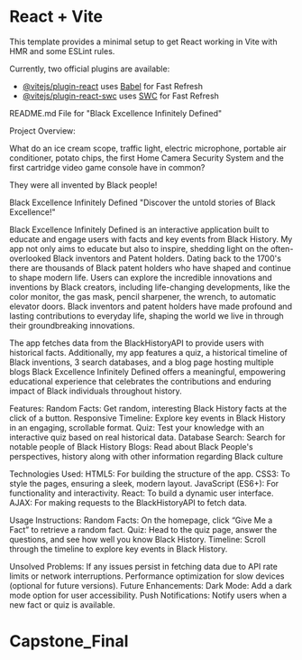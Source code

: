 # React + Vite

This template provides a minimal setup to get React working in Vite with HMR and some ESLint rules.

Currently, two official plugins are available:

- [@vitejs/plugin-react](https://github.com/vitejs/vite-plugin-react/blob/main/packages/plugin-react/README.md) uses [Babel](https://babeljs.io/) for Fast Refresh
- [@vitejs/plugin-react-swc](https://github.com/vitejs/vite-plugin-react-swc) uses [SWC](https://swc.rs/) for Fast Refresh

README.md File for "Black Excellence Infinitely Defined"



Project Overview:

What do an ice cream scope, traffic light, electric microphone, portable air conditioner, potato chips, the first Home Camera Security System and the first cartridge video game console have in common?

They were all invented by Black people!

Black Excellence Infinitely Defined
"Discover the untold stories of Black Excellence!"

Black Excellence Infinitely Defined is an interactive application built to educate and engage users with facts and key events from Black History. My app not only aims to educate but also to inspire, shedding light on the often-overlooked Black inventors and Patent holders. Dating back to the 1700's there are thousands of Black patent holders who have shaped and continue to shape modern life.
Users can explore the incredible innovations and inventions by Black creators, including life-changing developments, like the color monitor, the gas mask, pencil sharpener, the wrench, to automatic elevator doors. Black inventors and patent holders have made profound and lasting contributions to everyday life, shaping the world we live in through their groundbreaking innovations.

The app fetches data from the BlackHistoryAPI to provide users with historical facts. Additionally, my app features a quiz, a historical timeline of Black inventions, 3 search databases, and a blog page hosting multiple blogs  Black Excellence Infinitely Defined offers a meaningful, empowering educational experience that celebrates the contributions and enduring impact of Black individuals throughout history.

Features:
Random Facts: Get random, interesting Black History facts at the click of a button.
Responsive Timeline: Explore key events in Black History in an engaging, scrollable format.
Quiz: Test your knowledge with an interactive quiz based on real historical data.
Database Search: Search for notable people of Black History
Blogs: Read about Black People's perspectives, history along with other information regarding Black culture  


Technologies Used:
HTML5: For building the structure of the app.
CSS3: To style the pages, ensuring a sleek, modern layout.
JavaScript (ES6+): For functionality and interactivity.
React: To build a dynamic user interface.
AJAX: For making requests to the BlackHistoryAPI to fetch data.


Usage Instructions:
Random Facts: On the homepage, click “Give Me a Fact” to retrieve a random fact.
Quiz: Head to the quiz page, answer the questions, and see how well you know Black History.
Timeline: Scroll through the timeline to explore key events in Black History.


Unsolved Problems:
If any issues persist in fetching data due to API rate limits or network interruptions.
Performance optimization for slow devices (optional for future versions).
Future Enhancements:
Dark Mode: Add a dark mode option for user accessibility.
Push Notifications: Notify users when a new fact or quiz is available.
# Capstone_Final
